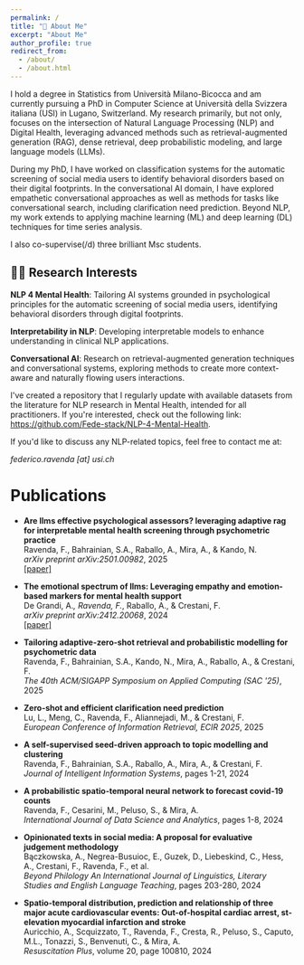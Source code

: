 ```yaml
---
permalink: /
title: "👋 About Me"
excerpt: "About Me"
author_profile: true
redirect_from: 
  - /about/
  - /about.html
---
```


I hold a degree in Statistics from Università Milano-Bicocca and am currently pursuing a PhD in Computer Science at Università della Svizzera italiana (USI) in Lugano, Switzerland. My research primarily, but not only, focuses on the intersection of Natural Language Processing (NLP) and Digital Health, leveraging advanced methods such as retrieval-augmented generation (RAG), dense retrieval, deep probabilistic modeling, and large language models (LLMs).

During my PhD, I have worked on classification systems for the automatic screening of social media users to identify behavioral disorders based on their digital footprints. In the conversational AI domain, I have explored empathetic conversational approaches as well as methods for tasks like conversational search, including clarification need prediction. Beyond NLP, my work extends to applying machine learning (ML) and deep learning (DL) techniques for time series analysis.

I also co-supervise(/d) three brilliant Msc students.

## 🧑‍💻 Research Interests

**NLP 4 Mental Health**: Tailoring AI systems grounded in psychological principles  for the automatic screening of social media users, identifying behavioral disorders through digital footprints.

**Interpretability in NLP**: Developing interpretable models to enhance understanding in clinical NLP applications.

**Conversational AI**:  Research on retrieval-augmented generation techniques and conversational systems, exploring methods to create more context-aware and naturally flowing users interactions.

I've created a repository that I regularly update with available datasets from the literature for NLP research in Mental Health, intended for all practitioners. If you're interested, check out the following link: https://github.com/Fede-stack/NLP-4-Mental-Health. 

If you'd like to discuss any NLP-related topics, feel free to contact me at: 

*federico.ravenda [at] usi.ch* 

# Publications


* **Are llms effective psychological assessors? leveraging adaptive rag for interpretable mental health screening through psychometric practice**  
Ravenda, F., Bahrainian, S.A., Raballo, A., Mira, A., & Kando, N.  
*arXiv preprint arXiv:2501.00982*, 2025  
[[paper]](https://arxiv.org/abs/2501.00982)

* **The emotional spectrum of llms: Leveraging empathy and emotion-based markers for mental health support**  
De Grandi, A.*, Ravenda, F.*, Raballo, A., & Crestani, F.  
*arXiv preprint arXiv:2412.20068*, 2024  
[[paper]](https://arxiv.org/abs/2412.20068)

* **Tailoring adaptive-zero-shot retrieval and probabilistic modelling for psychometric data**  
Ravenda, F., Bahrainian, S.A., Kando, N., Mira, A., Raballo, A., & Crestani, F.  
*The 40th ACM/SIGAPP Symposium on Applied Computing (SAC '25)*, 2025

* **Zero-shot and efficient clarification need prediction**  
Lu, L., Meng, C., Ravenda, F., Aliannejadi, M., & Crestani, F.  
*European Conference of Information Retrieval, ECIR 2025*, 2025

* **A self-supervised seed-driven approach to topic modelling and clustering**  
Ravenda, F., Bahrainian, S.A., Raballo, A., Mira, A., & Crestani, F.  
*Journal of Intelligent Information Systems*, pages 1-21, 2024

* **A probabilistic spatio-temporal neural network to forecast covid-19 counts**  
Ravenda, F., Cesarini, M., Peluso, S., & Mira, A.  
*International Journal of Data Science and Analytics*, pages 1-8, 2024

* **Opinionated texts in social media: A proposal for evaluative judgement methodology**  
Bączkowska, A., Negrea-Busuioc, E., Guzek, D., Liebeskind, C., Hess, A., Crestani, F., Ravenda, F., et al.  
*Beyond Philology An International Journal of Linguistics, Literary Studies and English Language Teaching*, pages 203-280, 2024

* **Spatio-temporal distribution, prediction and relationship of three major acute cardiovascular events: Out-of-hospital cardiac arrest, st-elevation myocardial infarction and stroke**  
Auricchio, A., Scquizzato, T., Ravenda, F., Cresta, R., Peluso, S., Caputo, M.L., Tonazzi, S., Benvenuti, C., & Mira, A.  
*Resuscitation Plus*, volume 20, page 100810, 2024




